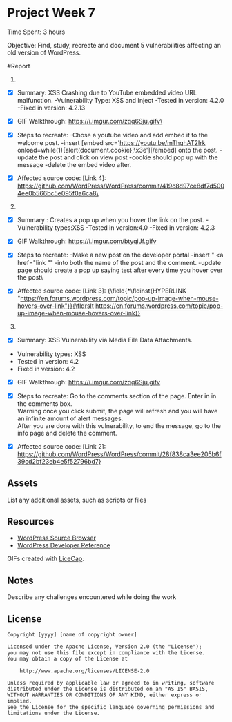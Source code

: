 # Project Week 7
Time Spent: 3 hours

Objective: Find, study, recreate and document 5 vulnerabilities affecting an old version of WordPress.

#Report


1.
-[x] Summary: XSS Crashing due to YouTube embedded video URL malfunction.
-Vulnerability Type: XSS and Inject
-Tested in version: 4.2.0
-Fixed in version: 4.2.13
-[x] GIF Walkthrough: https://i.imgur.com/zqq6Sju.gifv\
-[x] Steps to recreate:
	-Chose a youtube video and add embed it to the welcome post.
	-insert [embed
	src='https://youtu.be/mThqhAT2Irk onload=while(1)\{alert(document.cookie\};\\x3e'][/embed] onto the post.
	-update the post and click on view post
	-cookie should pop up with the message
	-delete the embed video after.
 - [x] Affected source code:
	[Link 4]: https://github.com/WordPress/WordPress/commit/419c8d97ce8df7d5004ee0b566bc5e095f0a6ca8\


2.
-[x] Summary : Creates a pop up when you hover the link on the post.
-Vulnerability types:XSS
-Tested in version:4.0
-Fixed in version: 4.2.3
-[x] GIF Walkthrough: https://i.imgur.com/btyqiJf.gifv
-[x] Steps to recreate:
		-Make a new post on the developer portal
		-insert " <a href="</a><a title=" onmouseover=alert('test') ">link</a> ""
		-into both the name of the post and the comment.
		-update page
should create a pop up saying test after every time you hover over the post\

- [x] Affected source code:
	[Link 3]: {\field{\*\fldinst{HYPERLINK "https://en.forums.wordpress.com/topic/pop-up-image-when-mouse-hovers-over-link"}}{\fldrslt https://en.forums.wordpress.com/topic/pop-up-image-when-mouse-hovers-over-link}}

3.
- [x] Summary:  XSS Vulnerability via Media File Data Attachments.
- Vulnerability types: XSS
- Tested in version: 4.2
- Fixed in version: 4.2
- [x] GIF Walkthrough: https://i.imgur.com/zqq6Sju.gifv
- [x] Steps to recreate:
	Go to the comments section of the page.
	Enter in <script>while(1)\{alert(document.cookie);\}</script> in the comments box.  
	Warning once you click submit, the page will refresh and you will have an infinite amount of alert messages.  
	After you are done with this vulnerability, to end the message, go to the info page and delete the comment.
- [x] Affected source code:
	[Link 2]: https://github.com/WordPress/WordPress/commit/28f838ca3ee205b6f39cd2bf23eb4e5f52796bd7}


## Assets

List any additional assets, such as scripts or files

## Resources

- [WordPress Source Browser](https://core.trac.wordpress.org/browser/)
- [WordPress Developer Reference](https://developer.wordpress.org/reference/)

GIFs created with [LiceCap](http://www.cockos.com/licecap/).

## Notes

Describe any challenges encountered while doing the work

## License

    Copyright [yyyy] [name of copyright owner]

    Licensed under the Apache License, Version 2.0 (the "License");
    you may not use this file except in compliance with the License.
    You may obtain a copy of the License at

        http://www.apache.org/licenses/LICENSE-2.0

    Unless required by applicable law or agreed to in writing, software
    distributed under the License is distributed on an "AS IS" BASIS,
    WITHOUT WARRANTIES OR CONDITIONS OF ANY KIND, either express or implied.
    See the License for the specific language governing permissions and
    limitations under the License.
